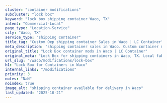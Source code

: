 ```yaml
---
cluster: "container modifications"
subcluster: "lock box"
keyword: "lock box shipping container Waco, TX"
intent: "Commercial-Local"
page_type: "Location-Service"
city: "Waco, TX"
service_type: "shipping container"
title_tag: "Custom Oep shipping container Sales in Waco | LC Container"
meta_description: "shipping container sales in Waco. Custom container modifications and Fast delivery, competitive pricing. Serving modifications area. Quote ID: V1I. Call (214) 524-4168 for your free quote today."
original_title: "Lock Box container mods in Waco | LC Container"
original_meta: "Lock Box for shipping containers in Waco, TX. Local fabrication & pro install. LC Container — Since 2003. Get a quote."
url_slug: "/waco/modifications/lock-box"
h1: "Lock Box for Containers in Waco"
internal_links: "/modifications"
priority: 3
notes: "NaN"
noindex: true
image_alt: "shipping container available for delivery in Waco"
last_updated: "2025-10-21"
---
```


<!-- TODO: Add unique city/inventory copy, images, and internal links here. -->
